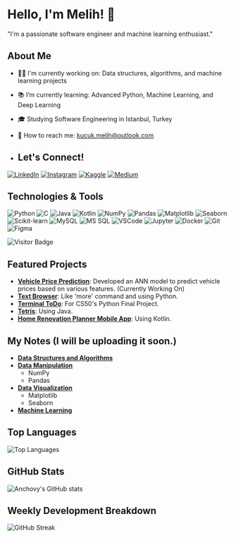 # Hello, I'm Melih! 👋
"I'm a passionate software engineer and machine learning enthusiast."

## About Me
- 👨‍💻 I'm currently working on: Data structures, algorithms, and machine learning projects
- 📚 I’m currently learning: Advanced Python, Machine Learning, and Deep Learning
- 🎓 Studying Software Engineering in Istanbul, Turkey
- 📩 How to reach me: [kucuk.melih@outlook.com](mailto:kucuk.melih@outlook.com)

- ## Let's Connect!
 [![LinkedIn](https://img.shields.io/badge/LinkedIn-0077B5?style=for-the-badge&logo=linkedin&logoColor=white)](https://www.linkedin.com/in/melih-k%C3%BC%C3%A7%C3%BCk-1b493b298/)
 [![Instagram](https://img.shields.io/badge/Instagram-E4405F?style=for-the-badge&logo=instagram&logoColor=white)](https://www.instagram.com/melihkucuk61)
 [![Kaggle](https://img.shields.io/badge/Kaggle-20BEFF?style=for-the-badge&logo=kaggle&logoColor=white)](https://www.kaggle.com/kucukmelih)
 [![Medium](https://img.shields.io/badge/Medium-12100E?style=for-the-badge&logo=medium&logoColor=white)](https://medium.com/@kucuk.melih)

## Technologies & Tools
![Python](https://img.shields.io/badge/-Python-333333?style=flat&logo=python)
![C](https://img.shields.io/badge/-C-333333?style=flat&logo=c)
![Java](https://img.shields.io/badge/-Java-333333?style=flat&logo=java)
![Kotlin](https://img.shields.io/badge/-Kotlin-333333?style=flat&logo=kotlin)
![NumPy](https://img.shields.io/badge/-NumPy-333333?style=flat&logo=numpy)
![Pandas](https://img.shields.io/badge/-Pandas-333333?style=flat&logo=pandas)
![Matplotlib](https://img.shields.io/badge/-Matplotlib-333333?style=flat&logo=matplotlib)
![Seaborn](https://img.shields.io/badge/-Seaborn-333333?style=flat&logo=seaborn)
![Scikit-learn](https://img.shields.io/badge/-Scikit--learn-333333?style=flat&logo=scikit-learn)
![MySQL](https://img.shields.io/badge/-MySQL-333333?style=flat&logo=mysql)
![MS SQL](https://img.shields.io/badge/-MS%20SQL-333333?style=flat&logo=microsoft-sql-server)
![VSCode](https://img.shields.io/badge/-VSCode-333333?style=flat&logo=visual-studio-code)
![Jupyter](https://img.shields.io/badge/-Jupyter-333333?style=flat&logo=jupyter)
![Docker](https://img.shields.io/badge/-Docker-333333?style=flat&logo=docker)
![Git](https://img.shields.io/badge/-Git-333333?style=flat&logo=git)
![Figma](https://img.shields.io/badge/-Figma-333333?style=flat&logo=figma)

![Visitor Badge](https://visitor-badge.laobi.icu/badge?page_id=kucukmelih.kucukmelih)

## Featured Projects
- **[Vehicle Price Prediction](https://github.com/kullanıcı_adı/vehicle-price-prediction)**: Developed an ANN model to predict vehicle prices based on various features. (Currently Working On)
- **[Text Browser](https://github.com/kucukmelih/Python_Projects/tree/main/Text_Browser)**: Like 'more' command and using Python.
- **[Terminal ToDo](https://github.com/kucukmelih/Python_Projects/tree/main/CS50P_Final_Project)**: For CS50's Python Final Project.
- **[Tetris](https://github.com/kucukmelih/Java_Projects)**: Using Java.
- **[Home Renovation Planner Mobile App](https://github.com/kucukmelih/Java_Projects)**: Using Kotlin.

## My Notes (I will be uploading it soon.)
- **[Data Structures and Algorithms](#)**  
- **[Data Manipulation](#)**  
  - NumPy
  - Pandas
- **[Data Visualization](#)**  
  - Matplotlib  
  - Seaborn
- **[Machine Learning]()**

## Top Languages
![Top Languages](https://github-readme-stats.vercel.app/api/top-langs/?username=kucukmelih&layout=compact&theme=radical)

## GitHub Stats
![Anchovy's GitHub stats](https://github-readme-stats.vercel.app/api?username=kucukmelih&show_icons=true&theme=radical)

## Weekly Development Breakdown
![GitHub Streak](https://github-readme-streak-stats.herokuapp.com/?user=kucukmelih&theme=radical)

<!---
kucukmelih/kucukmelih is a ✨ special ✨ repository because its `README.md` (this file) appears on your GitHub profile.
You can click the Preview link to take a look at your changes.
--->
